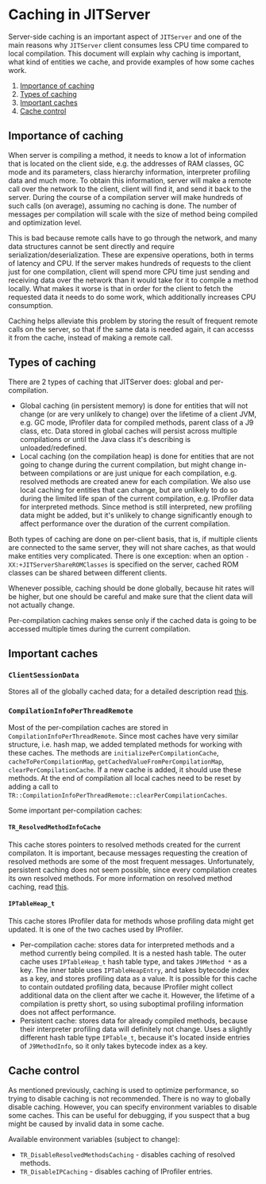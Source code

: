 <!--
Copyright IBM Corp. and others 2019

This program and the accompanying materials are made available under
the terms of the Eclipse Public License 2.0 which accompanies this
distribution and is available at https://www.eclipse.org/legal/epl-2.0/
or the Apache License, Version 2.0 which accompanies this distribution and
is available at https://www.apache.org/licenses/LICENSE-2.0.

This Source Code may also be made available under the following
Secondary Licenses when the conditions for such availability set
forth in the Eclipse Public License, v. 2.0 are satisfied: GNU
General Public License, version 2 with the GNU Classpath
Exception [1] and GNU General Public License, version 2 with the
OpenJDK Assembly Exception [2].

[1] https://www.gnu.org/software/classpath/license.html
[2] https://openjdk.org/legal/assembly-exception.html

SPDX-License-Identifier: EPL-2.0 OR Apache-2.0 OR GPL-2.0 WITH Classpath-exception-2.0 OR LicenseRef-GPL-2.0 WITH Assembly-exception
-->

# Caching in JITServer

Server-side caching is an important aspect of `JITServer` and one of the main reasons why `JITServer` client consumes less CPU time compared to local compilation. This document will explain why caching is important, what kind of entities we cache, and provide examples of how some caches work.

1. [Importance of caching](#importance-of-caching)
2. [Types of caching](#types-of-caching)
3. [Important caches](#important-caches)
4. [Cache control](#cache-control)

## Importance of caching

When server is compiling a method, it needs to know a lot of information that is located on the client side, e.g. the addresses of RAM classes, GC mode and its parameters, class hierarchy information, interpreter profiling data and much more.
To obtain this information, server will make a remote call over the network to the client, client will find it, and send it back to the server. During the course of a compilation server will make hundreds of such calls (on average), assuming no caching is done.
The number of messages per compilation will scale with the size of method being compiled and optimization level.

This is bad because remote calls have to go through the network, and many data structures cannot be sent directly and require serialization/deserialization.
These are expensive operations, both in terms of latency and CPU. If the server makes hundreds of requests to the client just for one compilation, client will spend more CPU time just sending and receiving data over the network than it would take for it to compile a method locally.
What makes it worse is that in order for the client to fetch the requested data it needs to do some work, which additionally increases CPU consumption.

Caching helps alleviate this problem by storing the result of frequent remote calls on the server, so that if the same data is needed again, it can accesss it from the cache, instead of making a remote call.

## Types of caching

There are 2 types of caching that JITServer does: global and per-compilation.

- Global caching (in persistent memory) is done for entities that will not change (or are very unlikely to change) over the lifetime of a client JVM, e.g. GC mode, IProfiler data for compiled methods, parent class of a J9 class, etc. Data stored in global caches will persist across multiple compilations or until the Java class it's describing is unloaded/redefined.
- Local caching (on the compilation heap) is done for entities that are not going to change during the current compilation, but might change in-between compilations or are just unique for each compilation, e.g. resolved methods are created anew for each compilation. We also use local caching for entities that can change, but are unlikely to do so during the limited life span of the current compilation, e.g. IProfiler data for interpreted methods. Since method is still interpreted, new profiling data might be added, but it's unlikely to change significantly enough to affect performance over the duration of the current compilation.

Both types of caching are done on per-client basis, that is, if multiple clients are connected to the same server, they will not share caches, as that would make entities very complicated. There is one exception: when an option `-XX:+JITServerShareROMClasses` is specified on the server, cached ROM classes can be shared between different clients.

Whenever possible, caching should be done globally, because hit rates will be higher, but one should be careful and make sure that the client data will not actually change.

Per-compilation caching makes sense only if the cached data is going to be accessed multiple times during the current compilation.

## Important caches

### `ClientSessionData`

Stores all of the globally cached data; for a detailed description read [this](ClientSession.md).

### `CompilationInfoPerThreadRemote`

Most of the per-compilation caches are stored in `CompilationInfoPerThreadRemote`. Since most caches have very similar structure, i.e. hash map, we added templated methods for working with these caches. The methods are `initializePerCompilationCache`, `cacheToPerCompilationMap`, `getCachedValueFromPerCompilationMap`, `clearPerCompilationCache`. If a new cache is added, it should use these methods. At the end of compilation all local caches need to be reset by adding a call to `TR::CompilationInfoPerThreadRemote::clearPerCompilationCaches`.

Some important per-compilation caches:

#### `TR_ResolvedMethodInfoCache`

This cache stores pointers to resolved methods created for the current compilaton. It is important, because messages requesting the creation of resolved methods are some of the most frequent messages. Unfortunately, persistent caching does not seem possible, since every compilation creates its own resolved methods. For more information on resolved method caching, read [this](ResolvedMethod.md).

#### `IPTableHeap_t`

This cache stores IProfiler data for methods whose profiling data might get updated. It is one of the two caches used by IProfiler.

- Per-compilation cache: stores data for interpreted methods and a method currently being compiled. It is a nested hash table. The outer cache uses `IPTableHeap_t` hash table type, and takes `J9Method *` as a key. The inner table uses `IPTableHeapEntry`, and takes bytecode index as a key, and stores profiling data as a value.
  It is possible for this cache to contain outdated profiling data, because IProfiler might collect additional data on the client after we cache it. However, the lifetime of a compilation is pretty short, so using suboptimal profiling information does not affect performance.
- Persistent cache: stores data for already compiled methods, because their interpreter profiling data will definitely not change.
  Uses a slightly different hash table type `IPTable_t`, because it's located inside entries of `J9MethodInfo`, so it only takes bytecode index as a key.

## Cache control

As mentioned previously, caching is used to optimize performance, so trying to
disable caching is not recommended.
There is no way to globally disable caching. However, you can specify environment variables to disable some caches.
This can be useful for debugging, if you suspect that a bug might be caused by invalid
data in some cache.

Available environment variables (subject to change):

- `TR_DisableResolvedMethodsCaching` - disables caching of resolved methods.
- `TR_DisableIPCaching` - disables caching of IProfiler entries.
